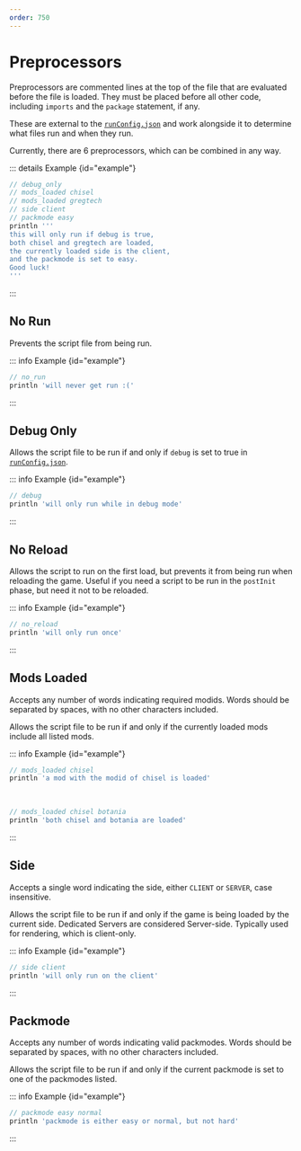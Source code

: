 ```yaml
---
order: 750
---
```


# Preprocessors


Preprocessors are commented lines at the top of the file that are evaluated before the file is loaded.
They must be placed before all other code, including `imports` and the `package` statement, if any.

These are external to the [`runConfig.json`](./run_config.md) and work alongside it to determine what files run and when they run.

Currently, there are 6 preprocessors, which can be combined in any way.


::: details Example {id="example"}

```groovy
// debug_only
// mods_loaded chisel
// mods_loaded gregtech
// side client
// packmode easy
println '''
this will only run if debug is true,
both chisel and gregtech are loaded,
the currently loaded side is the client,
and the packmode is set to easy.
Good luck!
'''
```

:::


## No Run


Prevents the script file from being run.

::: info Example {id="example"}

```groovy
// no_run
println 'will never get run :('
```

:::


## Debug Only


Allows the script file to be run if and only if `debug` is set to true in [`runConfig.json`](./run_config.md#debug).

::: info Example {id="example"}

```groovy
// debug
println 'will only run while in debug mode'
```

:::


## No Reload


Allows the script to run on the first load, but prevents it from being run when reloading the game.
Useful if you need a script to be run in the `postInit` phase, but need it not to be reloaded.

::: info Example {id="example"}

```groovy
// no_reload
println 'will only run once'
```

:::


## Mods Loaded


Accepts any number of words indicating required modids.
Words should be separated by spaces, with no other characters included.

Allows the script file to be run if and only if the currently loaded mods include all listed mods.

::: info Example {id="example"}

```groovy
// mods_loaded chisel
println 'a mod with the modid of chisel is loaded'
```

<br>

```groovy
// mods_loaded chisel botania
println 'both chisel and botania are loaded'
```

:::


## Side


Accepts a single word indicating the side, either `CLIENT` or `SERVER`, case insensitive.

Allows the script file to be run if and only if the game is being loaded by the current side.
Dedicated Servers are considered Server-side.
Typically used for rendering, which is client-only.

::: info Example {id="example"}

```groovy
// side client
println 'will only run on the client'
```

:::


## Packmode


Accepts any number of words indicating valid packmodes.
Words should be separated by spaces, with no other characters included.

Allows the script file to be run if and only if the current packmode is set to one of the packmodes listed.

::: info Example {id="example"}

```groovy
// packmode easy normal
println 'packmode is either easy or normal, but not hard'
```

:::
